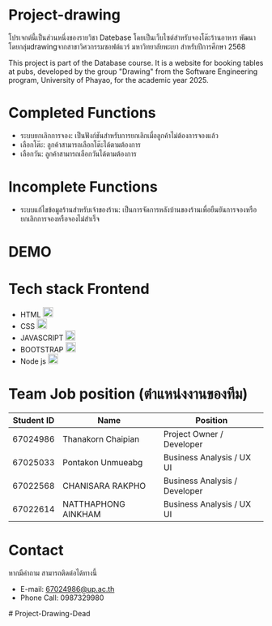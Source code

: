 # Project-drawing
โปรเจกต์นี้เป็นส่วนหนึ่งของรายวิชา Datebase โดยเป็นเว็บไซต์สำหรับจองโต๊ะร้านอาหาร พัฒนาโดยกลุ่มdrawingจากสาขาวิศวกรรมซอฟต์แวร์ มหาวิทยาลัยพะเยา สำหรับปีการศึกษา 2568

This project is part of the Database course. It is a website for booking tables at pubs, developed by the group "Drawing" from the Software Engineering program, University of Phayao, for the academic year 2025.
# Completed Functions
- ระบบยกเลิกการจอง: เป็นฟังก์ชันสำหรับการยกเลิกเมื่อลูกค้าไม่ต้องการจองแล้ว
- เลือกโต๊ะ: ลูกค้าสามารถเลือกโต๊ะได้ตามต้องการ
- เลือกวัน: ลูกค้าสามารถเลือกวันได้ตามต้องการ
# Incomplete Functions
- ระบบแก้ไขข้อมูลร้านสำหรับเจ้าของร้าน: เป็นการจัดการหลังบ้านของร้านเพื่อยืนยันการจองหรือยกเลิกการจองหรือจองไม่สำเร็จ
# DEMO

# Tech stack Frontend
- HTML <img src="https://upload.wikimedia.org/wikipedia/commons/6/61/HTML5_logo_and_wordmark.svg" width="20">
- CSS <img src="https://upload.wikimedia.org/wikipedia/commons/d/d5/CSS3_logo_and_wordmark.svg" width="20">
- JAVASCRIPT <img src="https://upload.wikimedia.org/wikipedia/commons/6/6a/JavaScript-logo.png" width="20">
- BOOTSTRAP <img src="https://upload.wikimedia.org/wikipedia/commons/thumb/b/b2/Bootstrap_logo.svg/1200px-Bootstrap_logo.svg.png" width="20">
- Node js <img src="https://www.borntodev.com/wp-content/uploads/2023/03/%E0%B8%94%E0%B8%B5%E0%B9%84%E0%B8%8B%E0%B8%99%E0%B9%8C%E0%B8%97%E0%B8%B5%E0%B9%88%E0%B9%84%E0%B8%A1%E0%B9%88%E0%B8%A1%E0%B8%B5%E0%B8%8A%E0%B8%B7%E0%B9%88%E0%B8%AD-8.png" width="20">
# Team Job position (ตำแหน่งงานของทีม)
| Student ID | Name | Position |
|----------|----------|----------|
| 67024986 | Thanakorn Chaipian | Project Owner / Developer |
| 67025033 | Pontakon Unmueabg | Business Analysis / UX UI |
| 67022568 | CHANISARA RAKPHO | Business Analysis / Developer |
| 67022614 | NATTHAPHONG AINKHAM | Business Analysis / UX UI |
# Contact
หากมีคำถาม สามารถติดต่อได้ทางนี้
- E-mail: 67024986@up.ac.th
- Phone Call: 0987329980

#   P r o j e c t - D r a w i n g - D e a d 
 
 
